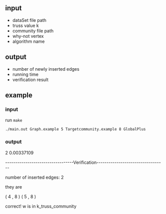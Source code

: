 ## input
- dataSet file path
- truss value k
- community file path
- why-not vertex
- algorithm name
## output
- number of newly inserted edges
- running time
- verification result
## example
### input

run  `make`

`./main.out Graph.example 5 Targetcommunity.example 8 GlobalPlus`
### output
2 0.00337109

----------------------------------Verification----------------------------------

number of inserted edges: 2

they are 

 ( 4 , 8 ) 
 ( 5 , 8 ) 

correct! w is in k_truss_community
